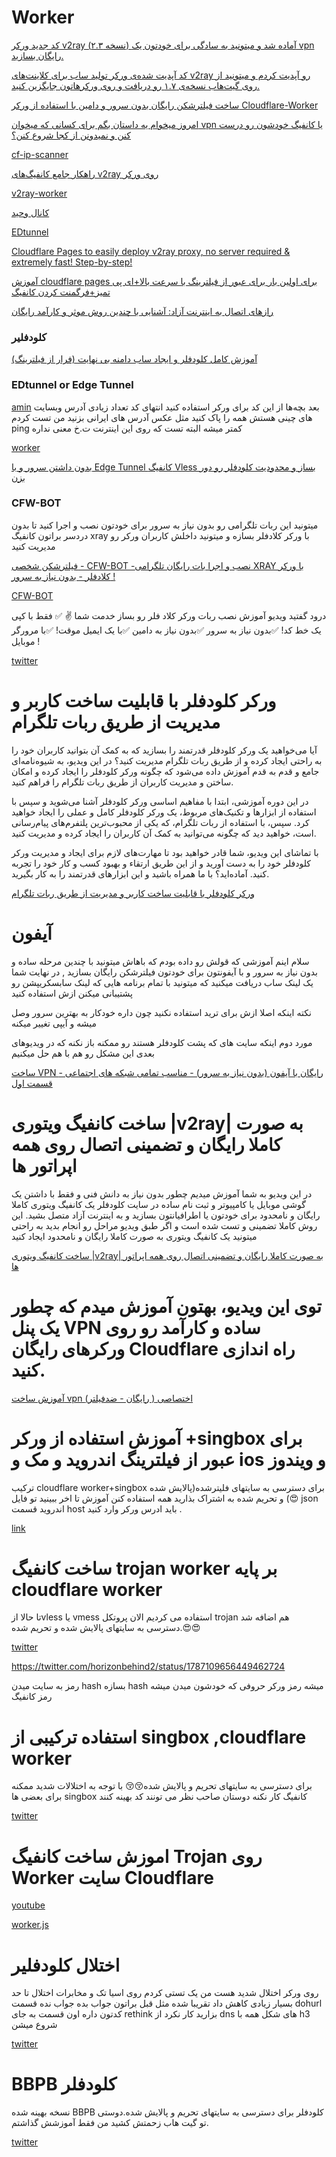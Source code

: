 # Worker


[کد جدید ورکر v2ray (نسخه ۲.۳) آماده شد و میتونید به سادگی برای خودتون یک vpn رایگان بسازید.](https://twitter.com/vahidfarid/status/1772998305493967116)

[کد آپدیت شده‌ی ورکر تولید ساب برای کلاینت‌های v2ray رو آپدیت کردم و میتونید از روی گیت‌هاب نسخه‌ی ۱.۷ رو دریافت و روی ورکرهاتون جایگزین کنید.](https://threadreaderapp.com/thread/1656027952746823681.html)

[ ساخت فیلترشکن رایگان بدون سرور و دامین با استفاده از ورکر Cloudflare-Worker ](https://www.youtube.com/watch?v=9v57JYYn-Ww)

[امروز میخوام یه داستان بگم برای کسانی که میخوان vpn یا کانفیگ خودشون رو درست کنن و نمیدونن از کجا شروع کنن؟](https://threadreaderapp.com/thread/1639220465477492738.html)

[cf-ip-scanner](https://vfarid.github.io/cf-ip-scanner/)

[راهکار جامع کانفیگ‌های v2ray روی ورکر](https://github.com/vfarid/v2ray-worker/blob/main/README-fa.md)

[v2ray-worker](https://github.com/vfarid/v2ray-worker)

[کانال وحید](https://www.youtube.com/@vahidfarid)


[EDtunnel](https://github.com/3Kmfi6HP/EDtunnel)

[ Cloudflare Pages to easily deploy v2ray proxy, no server required & extremely fast! Step-by-step! ](https://www.youtube.com/watch?v=8I-yTNHB0aw)


[آموزش cloudflare pages برای اولین بار برای عبور از فیلترینگ با سرعت بالا+ای پی تمیز+فرگمنت کردن کانفیگ](https://telegra.ph/%D8%A2%D9%85%D9%88%D8%B2%D8%B4-cloudflare-pages-%D8%A8%D8%B1%D8%A7%DB%8C-%D8%A7%D9%88%D9%84%DB%8C%D9%86-%D8%A8%D8%A7%D8%B1-%D8%A8%D8%B1%D8%A7%DB%8C-%D8%B9%D8%A8%D9%88%D8%B1-%D8%A7%D8%B2-%D9%81%DB%8C%D9%84%D8%AA%D8%B1%DB%8C%D9%86%DA%AF-%D8%A8%D8%A7-%D8%B3%D8%B1%D8%B9%D8%AA-%D8%A8%D8%A7%D9%84%D8%A7%D8%A7%DB%8C-%D9%BE%DB%8C-%D8%AA%D9%85%DB%8C%D8%B2%D9%81%D8%B1%DA%AF%D9%85%D9%86%D8%AA-%DA%A9%D8%B1%D8%AF%D9%86-%DA%A9%D8%A7%D9%86%D9%81%DB%8C%DA%AF-02-20)


[رازهای اتصال به اینترنت آزاد: آشنایی با چندین روش موثر و کارآمد رایگان](https://www.youtube.com/watch?v=l3hAVwk13ic)


### کلودفلیر

[ آموزش کامل کلودفلر و ایجاد ساب دامنه بی نهایت (فرار از فیلترینگ) ](https://www.youtube.com/watch?v=BM3T_8qKcuo)


### EDtunnel or Edge Tunnel 

[amin](https://twitter.com/amin_o__o/status/1766080891544027145)
بعد بچه‌ها از این کد برای ورکر استفاده کنید
انتهای کد تعداد زیادی آدرس وبسایت های چینی هستش همه را پاک کنید مثل عکس آدرس های ایرانی بزنید من تست کردم ping کمتر میشه البته تست که روی این اینترنت ت.خ معنی نداره

[worker](https://github.com/3Kmfi6HP/EDtunnel/blob/main/_worker.js)


[ بدون داشتن سرور و با Edge Tunnel کانفیگ Vless بساز و محدودیت کلودفلر رو دور بزن ](https://www.youtube.com/watch?v=3XoiNd3CNts)


### CFW-BOT

میتونید این ربات تلگرامی رو بدون نیاز به سرور  برای خودتون نصب و اجرا کنید تا بدون دردسر براتون کانفیگ xray با ورکر کلادفلر بسازه
و میتونید داخلش کاربران ورکر رو مدیریت کنید 

[ فیلترشکن شخصی - CFW-BOT -نصب و اجرا بات رایگان تلگرامی XRAY با ورکر کلادفلر - بدون نیاز به سرور ! ](https://www.youtube.com/watch?app=desktop&v=ejgTbf_yJJQ)

[CFW-BOT](https://github.com/2ri4eUI/CFW-BOT)

درود
گفتید ویدیو آموزش نصب ربات ورکر کلاد فلر رو بساز 
خدمت شما ✌️
✅ فقط با کپی یک خط کد!
✅بدون نیاز به سرور
✅بدون نیاز به دامین
✅با یک ایمیل موقت!
✅با مرورگر موبایل !

[twitter](https://x.com/ghostofnikaas/status/1793330355958673773)


# ورکر کلودفلر با قابلیت ساخت کاربر و مدیریت از طریق ربات تلگرام

آیا می‌خواهید یک ورکر کلودفلر قدرتمند را بسازید که به کمک آن بتوانید کاربران خود را به راحتی ایجاد کرده و از طریق ربات تلگرام مدیریت کنید؟ در این ویدیو، به شیوه‌نامه‌ای جامع و قدم به قدم آموزش داده می‌شود که چگونه ورکر کلودفلر را ایجاد کرده و امکان ساختن و مدیریت کاربران از طریق ربات تلگرام را فراهم کنید.

در این دوره آموزشی، ابتدا با مفاهیم اساسی ورکر کلودفلر آشنا می‌شوید و سپس با استفاده از ابزارها و تکنیک‌های مربوط، یک ورکر کلودفلر کامل و عملی را ایجاد خواهید کرد. سپس، با استفاده از ربات تلگرام، که یکی از محبوب‌ترین پلتفرم‌های پیام‌رسانی است، خواهید دید که چگونه می‌توانید به کمک آن کاربران را ایجاد کرده و مدیریت کنید.

با تماشای این ویدیو، شما قادر خواهید بود تا مهارت‌های لازم برای ایجاد و مدیریت ورکر کلودفلر خود را به دست آورید و از این طریق ارتقاء و بهبود کسب و کار خود را تجربه کنید. آماده‌اید؟ با ما همراه باشید و این ابزارهای قدرتمند را به کار بگیرید.


[ورکر کلودفلر با قابلیت ساخت کاربر و مدیریت از طریق ربات تلگرام](https://www.youtube.com/watch?v=T8euPf2RAos)



# آیفون


سلام اینم آموزشی که قولش رو داده بودم که باهاش میتونید با چندین مرحله ساده و بدون نیاز به سرور و با آیفونتون برای خودتون فیلترشکن رایگان بسازید , در نهایت شما یک لینک ساب دریافت میکنید که میتونید با تمام برنامه هایی که لینک سابسکریپشن رو پشتیبانی میکنن ازش استفاده کنید 

نکته اینکه اصلا ازش برای ترید استفاده نکنید چون داره خودکار به بهترین سرور وصل میشه و آیپی تغییر میکنه 

مورد دوم اینکه سایت های که پشت کلودفلر هستند رو ممکنه باز نکنه که در ویدیوهای بعدی این مشکل رو هم با هم حل میکنیم 

[ ساخت VPN رایگان با آیفون (بدون نیاز به سرور) - مناسب تمامی شبکه های اجتماعی - قسمت اول ](https://www.youtube.com/watch?v=2Gi0gjVsjos)


#  ساخت کانفیگ ویتوری |v2ray| به صورت کاملا رایگان و تضمینی اتصال روی همه اپراتور ها 

در این ویدیو به شما آموزش میدیم چطور بدون نیاز به دانش فنی و فقط با داشتن یک گوشی موبایل یا کامپیوتر و ثبت نام ساده در سایت کلودفلر یک کانفیگ ویتوری کاملا رایگان و نامحدود برای خودتون یا اطرافیانتون بسازید و به اینترنت آزاد متصل بشید.
این روش کاملا تضمینی و تست شده است و اگر طبق ویدیو مراحل رو انجام بدید به راحتی میتونید یک کانفیگ ویتوری به صورت کاملا رایگان و نامحدود ایجاد کنید

[ ساخت کانفیگ ویتوری |v2ray| به صورت کاملا رایگان و تضمینی اتصال روی همه اپراتور ها ](https://www.youtube.com/watch?v=f0vziSaHRzM)


# توی این ویدیو، بهتون آموزش میدم که چطور یک پنل VPN ساده و کارآمد رو روی ورکرهای رایگان Cloudflare راه اندازی کنید.

[ آموزش ساخت vpn اختصاصی ( رایگان - ضدفیلتر) ](https://www.youtube.com/watch?v=dl5VR7jA8dk)



# آموزش استفاده از ورکر +singbox برای عبور از فیلترینگ اندروید و مک و ios و ویندوز

ترکیب cloudflare worker+singbox برای دسترسی به سایتهای فلیترشده(پالایش شده😍) و تحریم شده
به اشتراک بذارید همه استفاده کنن
آموزش تا اخر ببینید تو فایل json اندروید قسمت host باید ادرس ورکر وارد کنید .

[link](https://telegra.ph/%D8%A2%D9%85%D9%88%D8%B2%D8%B4-%D8%A7%D8%B3%D8%AA%D9%81%D8%A7%D8%AF%D9%87-%D8%A7%D8%B2-%D9%88%D8%B1%DA%A9%D8%B1-singbox-%D8%A8%D8%B1%D8%A7%DB%8C-%D8%B9%D8%A8%D9%88%D8%B1-%D8%A7%D8%B2-%D9%81%DB%8C%D9%84%D8%AA%D8%B1%DB%8C%D9%86%DA%AF-%D8%A7%D9%86%D8%AF%D8%B1%D9%88%DB%8C%D8%AF-%D9%88-%D9%85%DA%A9-%D9%88-ios-04-28)


# ساخت کانفیگ trojan worker بر پایه cloudflare worker

تا حالا ازvless یا vmess استفاده می کردیم الان پروتکل trojan هم اضافه شد .دسترسی به سایتهای پالایش شده و تحریم شده😍😍

[twitter](https://threadreaderapp.com/thread/1787037425165819985.html)

https://twitter.com/horizonbehind2/status/1787109656449462724

رمز به سایت میدن hash بسازه
hash میشه رمز ورکر
حروفی که خودشون میدن میشه رمز کانفیگ

# استفاده ترکیبی از singbox ,cloudflare worker

برای دسترسی به سایتهای  تحریم و پالایش شده😚😚
با توجه به اختلالات شدید
ممکنه برای بعضی ها singbox کانفیگ کار نکنه
دوستان صاحب نظر می تونند کد بهینه کنند 

[twitter](https://threadreaderapp.com/thread/1788484810790334646.html)


# اموزش ساخت کانفیگ Trojan روی Worker سایت Cloudflare

[youtube](https://www.youtube.com/shorts/H33KkfkJoMo)

[worker.js](https://github.com/cmliu/epeius/blob/main/_worker.js)


# اختلال کلودفلیر

روی ورکر  اختلال شدید هست
من یک تستی کردم روی اسیا تک و مخابرات  اختلال تا حد بسیار زیادی کاهش داد تقریبا شده مثل قبل  براتون جواب بده  جواب نده
قسمت dohurl کدتون داره
اون قسمت به جای rethink بزارید
کار نکرد از dns های شکل همه با h3 شروع میشن

[twitter](https://twitter.com/horizonbehind2/status/1791153153091453253)


#  BBPB کلودفلر 

نسخه بهینه شده BBPB کلودفلر برای دسترسی به سایتهای  تحریم و پالایش شده.دوستی  تو گیت هاب زحمتش کشید من فقط آموزشش گذاشتم.


[twitter](https://threadreaderapp.com/thread/1799445532953514260.html)